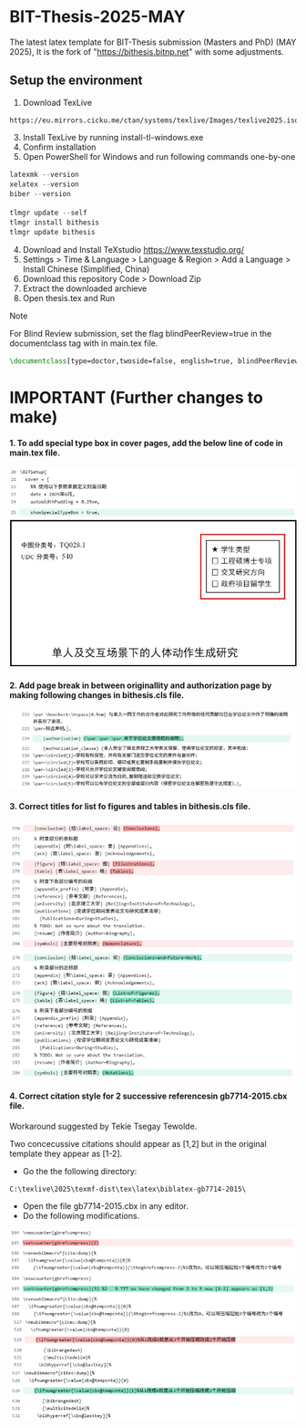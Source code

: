 # BIT-Thesis-2025-MAY
The latest latex template for BIT-Thesis submission (Masters and PhD) (MAY 2025), It is the fork of "https://bithesis.bitnp.net" with some adjustments.

## Setup the environment
1. Download TexLive
```
https://eu.mirrors.cicku.me/ctan/systems/texlive/Images/texlive2025.iso
```
3. Install TexLive by running install-tl-windows.exe
4. Confirm installation
5. Open PowerShell for Windows and run following commands one-by-one

```PowerShell
latexmk --version
xelatex --version
biber --version

tlmgr update --self
tlmgr install bithesis
tlmgr update bithesis
```
4. Download and Install TeXstudio
   https://www.texstudio.org/
5. Settings > Time & Language > Language & Region > Add a Language > Install Chinese (Simplified, China)
6. Download this repository Code > Download Zip
7. Extract the downloaded archieve
8. Open thesis.tex and Run


> [!NOTE]
> For Blind Review submission, set the flag blindPeerReview=true in the documentclass tag with in main.tex file. 
```latex
\documentclass[type=doctor,twoside=false, english=true, blindPeerReview=true]{bithesis}
```

# IMPORTANT (Further changes to make)

#### 1. To add special type box in cover pages, add the below line of code in main.tex file.
![typebox](./assets/typebox.jpg)
![typebox](./assets/typebox-snap.jpg)

#### 2. Add page break in between originallity and authorization page by making following changes in bithesis.cls file.
![typebox](./assets/linebreak-after.jpg)


#### 3. Correct titles for list fo figures and tables in bithesis.cls file.
![typebox](./assets/list-before.png)
![typebox](./assets/list-after.png)

#### 4. Correct citation style for 2 successive referencesin gb7714-2015.cbx file.

Workaround suggested by Tekie Tsegay Tewolde.

Two concecussive citations should appear as  [1,2] but in the original template they appear as [1-2].

* Go the the following directory:
```
C:\texlive\2025\texmf-dist\tex\latex\biblatex-gb7714-2015\
```
* Open the file gb7714-2015.cbx in any editor. 
* Do the following modifications.

![typebox](./assets/cite1-before.png)
![typebox](./assets/cite1-after.png)
![typebox](./assets/cite2-before.png)
![typebox](./assets/cite2-after.png)

